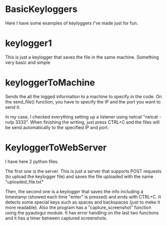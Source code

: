 # BasicKeyloggers
Here I have some examples of keyloggers I've made just for fun.

# keylogger1
This is just a keylogger that saves the file in the same machine. Something very basic and simple

# keyloggerToMachine
Sends the all the logged information to a machine to specify in the code. On the send_file() function, you have to specify the IP and the port you want to send it.

In my case, I checked everything setting up a listener using netcat "netcat -nvlp 3333". When finishing the writing, just press CTRL+C and the files will be send automatically to the specified IP and port.

# KeyloggerToWebServer
I have here 2 python files.

The first one is the server. This is just a server that supports POST requests (to upload the keylogger file) and saves the file uploaded with the name "uploaded_file.txt"

Then, the second one is a keylogger that saves the info including a timestamp (showed each time "enter" is pressed) and ends with CTRL+C. 
It detects some special keys such as spaces and backspaces (just to meke it more readable). 
Also the program has a "capture_screenshot" function using the pyautogui module.
It has error handling on the last two functions and it has a timer between captured screenshots.

